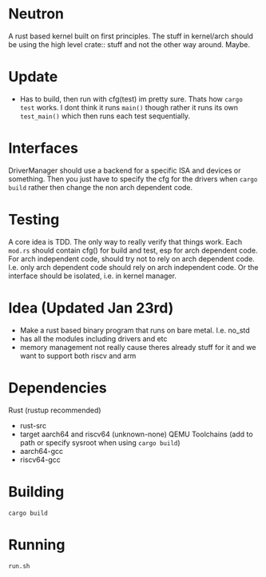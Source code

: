 # Neutron
A rust based kernel built on first principles.
The stuff in kernel/arch should be using the high level crate:: stuff and not the other way around. Maybe.

# Update
- Has to build, then run with cfg(test) im pretty sure. Thats how `cargo test` works. I dont think it runs `main()` though rather it runs its own `test_main()` which then runs each test sequentially.

# Interfaces
DriverManager should use a backend for a specific ISA and devices or something. Then you just have to specify the cfg for the drivers when `cargo build` rather then change the non arch dependent code.

# Testing
A core idea is TDD. The only way to really verify that things work. Each `mod.rs` should contain cfg() for build and test, esp for arch dependent code. For arch independent code, should try not to rely on arch dependent code. I.e. only arch dependent code should rely on arch independent code. Or the interface should be isolated, i.e. in kernel manager.

# Idea (Updated Jan 23rd)
- Make a rust based binary program that runs on bare metal. I.e. no_std
- has all the modules including drivers and etc
- memory management not really cause theres already stuff for it and we want to support both riscv and arm

# Dependencies
Rust (rustup recommended)
 - rust-src
 - target aarch64 and riscv64 (unknown-none)
QEMU
Toolchains (add to path or specify sysroot when using `cargo build`)
 - aarch64-gcc
 - riscv64-gcc

# Building
`cargo build`

# Running
`run.sh`
